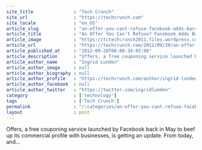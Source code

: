 ```yaml
---
site_title               : "Tech Crunch"
site_url                 : "https://techcrunch.com"
site_locale              : "en_US"
article_slug             : "an-offer-you-cant-refuse-facebook-adds-barcodes-new-ad-buy-rider-to-its-offers-coupon-product"
article_title            : "An Offer You Can’t Refuse? Facebook Adds Barcodes, New Ad-Buy Rider To Its Offers Coupon Product"
article_image            : "https://tctechcrunch2011.files.wordpress.com/2012/09/screen-shot-2012-09-20-at-13-31-42.png?w=574&h=382&crop=1"
article_url              : "https://techcrunch.com/2012/09/20/an-offer-you-cant-refuse-facebook-adds-barcodes-new-ad-buying-requirement-to-its-offers-coupon-product/"
article_published_at     : "2012-09-20T06:00:34-03:00"
article_description      : "Offers, a free couponing service launched by Facebook back in May to beef up its commercial profile with businesses, is getting an update. From today, and..."
article_author_name      : "Ingrid Lunden"
article_author_image     : null
article_author_biography : null
article_author_profile   : "https://techcrunch.com/author/ingrid-lunden/"
article_author_facebook  : null
article_author_twitter   : "https://twitter.com/ingridlunden"
category                 : ['technology']
tags                     : ['Tech Crunch']
permalink                : "/:categories/an-offer-you-cant-refuse-facebook-adds-barcodes-new-ad-buy-rider-to-its-offers-coupon-product/"
layout                   : post
---
```


Offers, a free couponing service launched by Facebook back in May to beef up its commercial profile with businesses, is getting an update. From today, and...
